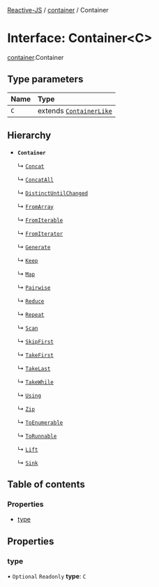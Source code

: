 [Reactive-JS](../README.md) / [container](../modules/container.md) / Container

# Interface: Container<C\>

[container](../modules/container.md).Container

## Type parameters

| Name | Type |
| :------ | :------ |
| `C` | extends [`ContainerLike`](container.ContainerLike.md) |

## Hierarchy

- **`Container`**

  ↳ [`Concat`](container.Concat.md)

  ↳ [`ConcatAll`](container.ConcatAll.md)

  ↳ [`DistinctUntilChanged`](container.DistinctUntilChanged.md)

  ↳ [`FromArray`](container.FromArray.md)

  ↳ [`FromIterable`](container.FromIterable.md)

  ↳ [`FromIterator`](container.FromIterator.md)

  ↳ [`Generate`](container.Generate.md)

  ↳ [`Keep`](container.Keep.md)

  ↳ [`Map`](container.Map.md)

  ↳ [`Pairwise`](container.Pairwise.md)

  ↳ [`Reduce`](container.Reduce.md)

  ↳ [`Repeat`](container.Repeat.md)

  ↳ [`Scan`](container.Scan.md)

  ↳ [`SkipFirst`](container.SkipFirst.md)

  ↳ [`TakeFirst`](container.TakeFirst.md)

  ↳ [`TakeLast`](container.TakeLast.md)

  ↳ [`TakeWhile`](container.TakeWhile.md)

  ↳ [`Using`](container.Using.md)

  ↳ [`Zip`](container.Zip.md)

  ↳ [`ToEnumerable`](enumerable.ToEnumerable.md)

  ↳ [`ToRunnable`](runnable.ToRunnable.md)

  ↳ [`Lift`](source.Lift.md)

  ↳ [`Sink`](source.Sink.md)

## Table of contents

### Properties

- [type](container.Container.md#type)

## Properties

### type

• `Optional` `Readonly` **type**: `C`
